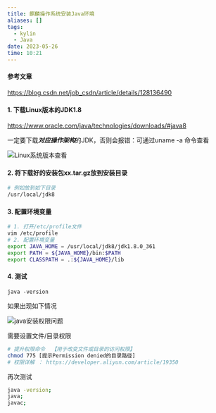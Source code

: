 ```yaml
---
title: 麒麟操作系统安装Java环境
aliases: []
tags:
  - kylin
  - Java
date: 2023-05-26 
time: 10:21
---
```


#### 参考文章

https://blog.csdn.net/job_csdn/article/details/128136490

#### 1. 下载Linux版本的JDK1.8

 https://www.oracle.com/java/technologies/downloads/#java8

一定要下载***对应操作架构***的JDK，否则会报错：可通过uname -a 命令查看

![Linux系统版本查看](/img/Java/麒麟操作系统安装Java环境/查看kylin系统版本.png)

#### 2. 将下载好的安装包xx.tar.gz放到安装目录

```sh
# 例如放到如下目录
/usr/local/jdk8
```

#### 3. 配置环境变量

```sh
# 1. 打开/etc/profile文件
vim /etc/profile
# 2. 配置环境变量
export JAVA_HOME = /usr/local/jdk8/jdk1.8.0_361
export PATH = ${JAVA_HOME}/bin:$PATH
export CLASSPATH = .:${JAVA_HOME}/lib
```

#### 4. 测试

```SH
java -version
```



如果出现如下情况

![java安装权限问题](/img/Java/麒麟操作系统安装Java环境/java安装权限问题.png)



需要设置文件/目录权限

```sh
# 提升权限命令  【用于改变文件或目录的访问权限】
chmod 775 [提示Permission denied的目录路径] 
# 权限详解 ： https://developer.aliyun.com/article/19350
```

再次测试

```sh
java -version;
java;
javac;
```
